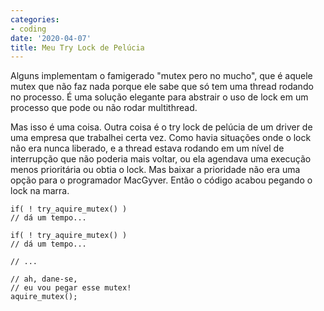 ```yaml
---
categories:
- coding
date: '2020-04-07'
title: Meu Try Lock de Pelúcia
---
```


Alguns implementam o famigerado "mutex pero no mucho", que é aquele mutex que não faz nada porque ele sabe que só tem uma thread rodando no processo. É uma solução elegante para abstrair o uso de lock em um processo que pode ou não rodar multithread.

Mas isso é uma coisa. Outra coisa é o try lock de pelúcia de um driver de uma empresa que trabalhei certa vez. Como havia situações onde o lock não era nunca liberado, e a thread estava rodando em um nível de interrupção que não poderia mais voltar, ou ela agendava uma execução menos prioritária ou obtia o lock. Mas baixar a prioridade não era uma opção para o programador MacGyver. Então o código acabou pegando o lock na marra.

    if( ! try_aquire_mutex() )
    // dá um tempo...

    if( ! try_aquire_mutex() )
    // dá um tempo...

    // ...

    // ah, dane-se,
    // eu vou pegar esse mutex!
    aquire_mutex();


